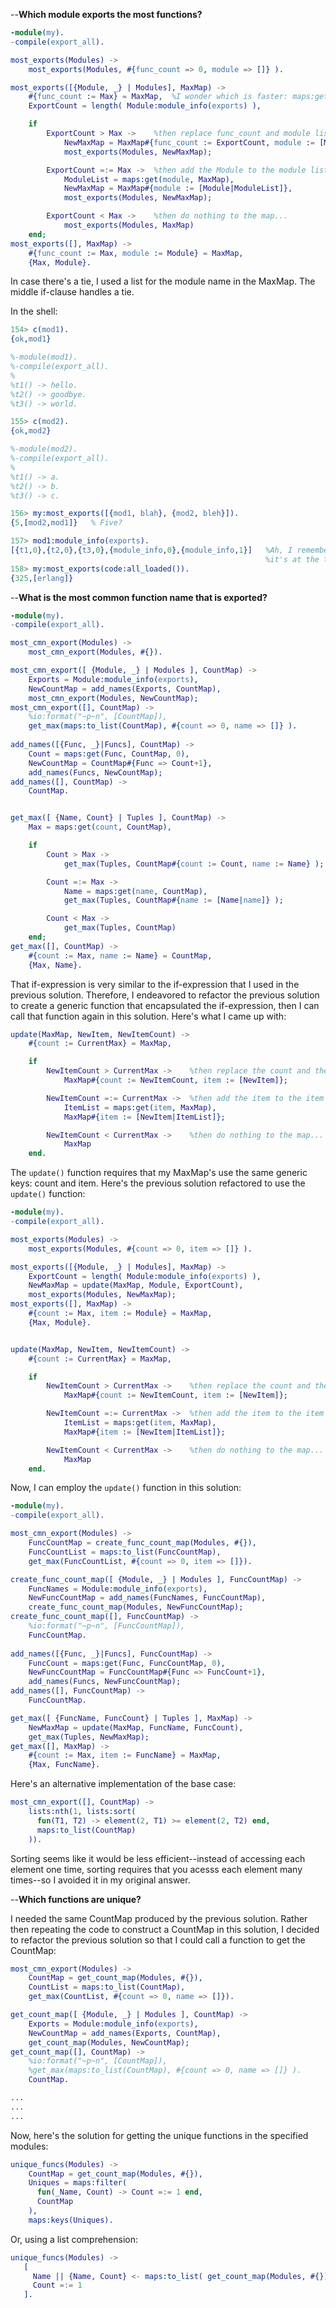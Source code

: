 --**Which module exports the most functions?**
```erlang
-module(my).
-compile(export_all).

most_exports(Modules) ->
    most_exports(Modules, #{func_count => 0, module => []} ).

most_exports([{Module, _} | Modules], MaxMap) ->
    #{func_count := Max} = MaxMap,  %I wonder which is faster: maps:get() or pattern matching?  You should be able to write: MaxMap#{count}
    ExportCount = length( Module:module_info(exports) ),

    if 
        ExportCount > Max ->    %then replace func_count and module list in the map...
            NewMaxMap = MaxMap#{func_count := ExportCount, module := [Module]},
            most_exports(Modules, NewMaxMap);

        ExportCount =:= Max ->  %then add the Module to the module list in the map...
            ModuleList = maps:get(module, MaxMap),
            NewMaxMap = MaxMap#{module := [Module|ModuleList]},
            most_exports(Modules, NewMaxMap);

        ExportCount < Max ->    %then do nothing to the map...
            most_exports(Modules, MaxMap)
    end;
most_exports([], MaxMap) ->
    #{func_count := Max, module := Module} = MaxMap,
    {Max, Module}.

  ```
In case there's a tie, I used a list for the module name in the MaxMap.  The middle if-clause handles a tie.


In the shell:
```erlang
154> c(mod1).
{ok,mod1}

%-module(mod1).
%-compile(export_all).
%
%t1() -> hello.
%t2() -> goodbye.
%t3() -> world.

155> c(mod2).
{ok,mod2}

%-module(mod2).
%-compile(export_all).
%
%t1() -> a.
%t2() -> b.
%t3() -> c.

156> my:most_exports([{mod1, blah}, {mod2, bleh}]).
{5,[mod2,mod1]}   % Five?

157> mod1:module_info(exports).
[{t1,0},{t2,0},{t3,0},{module_info,0},{module_info,1}]   %Ah, I remember the chapter mentioning this-- 
                                                         %it's at the top of p. 120.
158> my:most_exports(code:all_loaded()).
{325,[erlang]}
```

--**What is the most common function name that is exported?**
```erlang
-module(my).
-compile(export_all).

most_cmn_export(Modules) ->
    most_cmn_export(Modules, #{}).

most_cmn_export([ {Module, _} | Modules ], CountMap) ->
    Exports = Module:module_info(exports),
    NewCountMap = add_names(Exports, CountMap),
    most_cmn_export(Modules, NewCountMap);
most_cmn_export([], CountMap) ->
    %io:format("~p~n", [CountMap]),
    get_max(maps:to_list(CountMap), #{count => 0, name => []} ).
    
add_names([{Func, _}|Funcs], CountMap) ->
    Count = maps:get(Func, CountMap, 0),
    NewCountMap = CountMap#{Func => Count+1},
    add_names(Funcs, NewCountMap);
add_names([], CountMap) ->
    CountMap.


get_max([ {Name, Count} | Tuples ], CountMap) ->
    Max = maps:get(count, CountMap),

    if
        Count > Max -> 
            get_max(Tuples, CountMap#{count := Count, name := Name} );

        Count =:= Max ->
            Name = maps:get(name, CountMap),
            get_max(Tuples, CountMap#{name := [Name|name]} );

        Count < Max ->
            get_max(Tuples, CountMap)
    end;
get_max([], CountMap) ->
    #{count := Max, name := Name} = CountMap,
    {Max, Name}.
```

That if-expression is very similar to the if-expression that I used in the previous solution.  Therefore, I endeavored to refactor the previous solution to create a generic function that encapsulated the if-expression, then I can call that function again in this solution. Here's what I came up with:

```erlang
update(MaxMap, NewItem, NewItemCount) ->
    #{count := CurrentMax} = MaxMap,

    if 
        NewItemCount > CurrentMax ->    %then replace the count and the item list in the map...
            MaxMap#{count := NewItemCount, item := [NewItem]};

        NewItemCount =:= CurrentMax ->  %then add the item to the item list in the map...
            ItemList = maps:get(item, MaxMap),
            MaxMap#{item := [NewItem|ItemList]};

        NewItemCount < CurrentMax ->    %then do nothing to the map...
            MaxMap
    end.
```
The ```update()``` function requires that my MaxMap's use the same generic keys: count and item.  Here's the previous solution refactored to use the ```update()``` function:

```erlang
-module(my).
-compile(export_all).

most_exports(Modules) ->
    most_exports(Modules, #{count => 0, item => []} ).

most_exports([{Module, _} | Modules], MaxMap) ->
    ExportCount = length( Module:module_info(exports) ),
    NewMaxMap = update(MaxMap, Module, ExportCount),
    most_exports(Modules, NewMaxMap);
most_exports([], MaxMap) ->
    #{count := Max, item := Module} = MaxMap,
    {Max, Module}.


update(MaxMap, NewItem, NewItemCount) ->
    #{count := CurrentMax} = MaxMap,

    if 
        NewItemCount > CurrentMax ->    %then replace the count and the item list in the map...
            MaxMap#{count := NewItemCount, item := [NewItem]};

        NewItemCount =:= CurrentMax ->  %then add the item to the item list in the map...
            ItemList = maps:get(item, MaxMap),
            MaxMap#{item := [NewItem|ItemList]};

        NewItemCount < CurrentMax ->    %then do nothing to the map...
            MaxMap
    end.
```    

Now, I can employ the `update()` function in this solution:
```erlang
-module(my).
-compile(export_all).

most_cmn_export(Modules) ->
    FuncCountMap = create_func_count_map(Modules, #{}),
    FuncCountList = maps:to_list(FuncCountMap),
    get_max(FuncCountList, #{count => 0, item => []}).

create_func_count_map([ {Module, _} | Modules ], FuncCountMap) ->
    FuncNames = Module:module_info(exports),
    NewFuncCountMap = add_names(FuncNames, FuncCountMap),
    create_func_count_map(Modules, NewFuncCountMap);
create_func_count_map([], FuncCountMap) ->
    %io:format("~p~n", [FuncCountMap]),
    FuncCountMap.
 
add_names([{Func, _}|Funcs], FuncCountMap) ->
    FuncCount = maps:get(Func, FuncCountMap, 0),
    NewFuncCountMap = FuncCountMap#{Func => FuncCount+1},
    add_names(Funcs, NewFuncCountMap);
add_names([], FuncCountMap) ->
    FuncCountMap.

get_max([ {FuncName, FuncCount} | Tuples ], MaxMap) ->
    NewMaxMap = update(MaxMap, FuncName, FuncCount),
    get_max(Tuples, NewMaxMap);
get_max([], MaxMap) ->
    #{count := Max, item := FuncName} = MaxMap,
    {Max, FuncName}.

```

Here's an alternative implementation of the base case:
```erlang
most_cmn_export([], CountMap) ->
    lists:nth(1, lists:sort(
      fun(T1, T2) -> element(2, T1) >= element(2, T2) end,
      maps:to_list(CountMap)
    )).
```
Sorting seems like it would be less efficient--instead of accessing each element one time, sorting requires that you acesss each element many times--so I avoided it in my original answer.

--**Which functions are unique?**

I needed the same CountMap produced by the previous solution.  Rather then repeating the code to construct a CountMap in this solution, I decided to refactor the previous solution so that I could call a function to get the CountMap:

```erlang
most_cmn_export(Modules) ->
    CountMap = get_count_map(Modules, #{}),
    CountList = maps:to_list(CountMap),
    get_max(CountList, #{count => 0, name => []}).

get_count_map([ {Module, _} | Modules ], CountMap) ->
    Exports = Module:module_info(exports),
    NewCountMap = add_names(Exports, CountMap),
    get_count_map(Modules, NewCountMap);
get_count_map([], CountMap) ->
    %io:format("~p~n", [CountMap]),
    %get_max(maps:to_list(CountMap), #{count => 0, name => []} ).
    CountMap.

...
...
...
```

Now, here's the solution for getting the unique functions in the specified modules:
```erlang
unique_funcs(Modules) ->
    CountMap = get_count_map(Modules, #{}),
    Uniques = maps:filter(
      fun(_Name, Count) -> Count =:= 1 end,
      CountMap
    ),
    maps:keys(Uniques).

 ```
 
 Or, using a list comprehension:
 ```erlang
 unique_funcs(Modules) ->
    [
      Name || {Name, Count} <- maps:to_list( get_count_map(Modules, #{}) ),
      Count =:= 1
    ].
 ```






